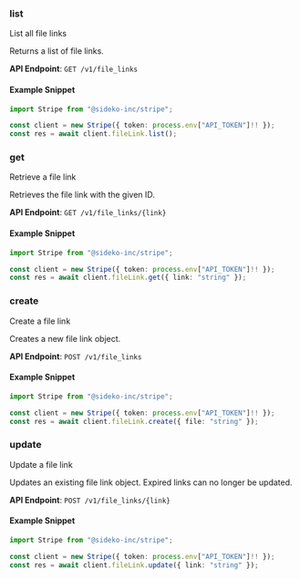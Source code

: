 
### list <a name="list"></a>
List all file links

<p>Returns a list of file links.</p>

**API Endpoint**: `GET /v1/file_links`

#### Example Snippet

```typescript
import Stripe from "@sideko-inc/stripe";

const client = new Stripe({ token: process.env["API_TOKEN"]!! });
const res = await client.fileLink.list();
```

### get <a name="get"></a>
Retrieve a file link

<p>Retrieves the file link with the given ID.</p>

**API Endpoint**: `GET /v1/file_links/{link}`

#### Example Snippet

```typescript
import Stripe from "@sideko-inc/stripe";

const client = new Stripe({ token: process.env["API_TOKEN"]!! });
const res = await client.fileLink.get({ link: "string" });
```

### create <a name="create"></a>
Create a file link

<p>Creates a new file link object.</p>

**API Endpoint**: `POST /v1/file_links`

#### Example Snippet

```typescript
import Stripe from "@sideko-inc/stripe";

const client = new Stripe({ token: process.env["API_TOKEN"]!! });
const res = await client.fileLink.create({ file: "string" });
```

### update <a name="update"></a>
Update a file link

<p>Updates an existing file link object. Expired links can no longer be updated.</p>

**API Endpoint**: `POST /v1/file_links/{link}`

#### Example Snippet

```typescript
import Stripe from "@sideko-inc/stripe";

const client = new Stripe({ token: process.env["API_TOKEN"]!! });
const res = await client.fileLink.update({ link: "string" });
```
